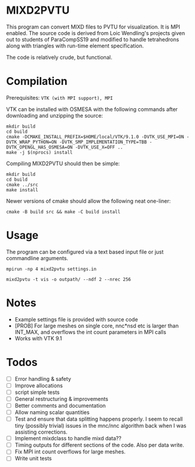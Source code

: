 # MIXD2PVTU

This program can convert MIXD files to PVTU for visualization. It is MPI enabled. The source code is derived from Loic Wendling's projects given out to students of ParaCompSS19 and modified to handle tetrahedrons along with triangles with run-time element specification. 

The code is relatively crude, but functional. 

# Compilation 

Prerequisites: `VTK (with MPI support), MPI`

VTK can be installed with OSMESA with the following commands after downloading and unzipping the source:

```
mkdir build
cd build
cmake -DCMAKE_INSTALL_PREFIX=$HOME/local/VTK/9.1.0 -DVTK_USE_MPI=ON -DVTK_WRAP_PYTHON=ON -DVTK_SMP_IMPLEMENTATION_TYPE=TBB -DVTK_OPENGL_HAS_OSMESA=ON -DVTK_USE_X=OFF ..
make -j $(nprocs) install
```

Compiling MIXD2PVTU should then be simple:

```
mkdir build
cd build
cmake ../src
make install
```

Newer versions of cmake should allow the following neat one-liner:

```
cmake -B build src && make -C build install
```

# Usage
The program can be configured via a text based input file or just commandline arguments.

`mpirun -np 4 mixd2pvtu settings.in`

`mixd2pvtu -t vis -o outpath/ --ndf 2 --nrec 256`

# Notes
- Example settings file is provided with source code
- [PROB] For large meshes on single core, nnc*nsd etc is larger than INT_MAX, and overflows the int count parameters in MPI calls
- Works with VTK 9.1

# Todos
- [ ] Error handling & safety
- [ ] Improve allocations
- [ ] script simple tests
- [ ] General restructuring & improvements
- [ ] Better comments and documentation 
- [ ] Allow naming scalar quantities
- [ ] Test and ensure that data splitting happens properly. I seem to recall tiny (possibly trivial) issues in the mnc/nnc algorithm back when I was assisting corrections.
- [ ] Implement mixdclass to handle mixd data??
- [ ] Timing outputs for different sections of the code. Also per data write. 
- [ ] Fix MPI int count overflows for large meshes. 
- [ ] Write unit tests
